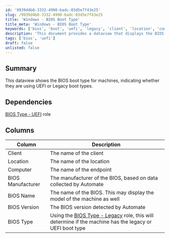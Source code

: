 ```yaml
---
id: '9939d4b0-3332-4990-badc-03d5e7f43e25'
slug: /9939d4b0-3332-4990-badc-03d5e7f43e25
title: 'Windows - BIOS Boot Type'
title_meta: 'Windows - BIOS Boot Type'
keywords: ['bios', 'boot', 'uefi', 'legacy', 'client', 'location', 'computer', 'manufacturer', 'version']
description: 'This document provides a dataview that displays the BIOS boot type for machines, indicating whether they use UEFI or Legacy boot types. It includes details about the client, location, computer, BIOS manufacturer, BIOS name, BIOS version, and the determined boot type.'
tags: ['bios', 'uefi']
draft: false
unlisted: false
---
```


## Summary

This dataview shows the BIOS boot type for machines, indicating whether they are using UEFI or Legacy boot types.

## Dependencies

[BIOS Type - UEFI](/docs/6f8f7335-c783-4193-834a-1aa34c9129d6) role

## Columns

| Column               | Description                                                                                     |
|---------------------|-------------------------------------------------------------------------------------------------|
| Client              | The name of the client                                                                          |
| Location            | The name of the location                                                                        |
| Computer            | The name of the endpoint                                                                         |
| BIOS Manufacturer    | The manufacturer of the BIOS, based on data collected by Automate                              |
| BIOS Name           | The name of the BIOS. This may display the model of the machine as well                        |
| BIOS Version        | The BIOS version detected by Automate                                                           |
| BIOS Type           | Using the [BIOS Type - Legacy](/docs/e880c334-1062-405f-97ba-e80c2752fb28) role, this will determine if the machine has the legacy or UEFI boot type |


